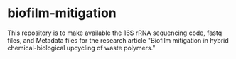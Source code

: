 # biofilm-mitigation
This repository is to make available the 16S rRNA sequencing code, fastq files, and Metadata files for the research article "Biofilm mitigation in hybrid chemical-biological upcycling of waste polymers."
